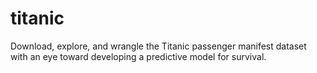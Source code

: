# titanic
Download, explore, and wrangle the Titanic passenger manifest dataset with an eye toward developing a predictive model for survival.
